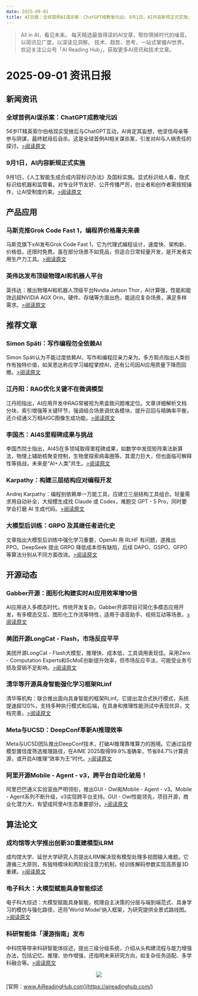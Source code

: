 ```yaml
---
date: 2025-09-01
title: AI日报：全球首例AI谋杀案：ChatGPT成教唆元凶; 9月1日，AI内容新规正式实施; 马斯克推Grok Code Fast 1，编程界价格屠夫来袭
---
```


> All in AI，看见未来。 每天精选最值得读的AI文章，帮你筛掉时代的噪音。 以简讯见广度，以深读见洞察。 技术、趋势、思考，一站式掌握AI世界。
> 欢迎关注公众号「AI Reading Hub」，获取更多AI资讯和技术文章。

# 2025-09-01 资讯日报

## 新闻资讯

### 全球首例AI谋杀案：ChatGPT成教唆元凶

56岁IT精英索尔伯格现实受挫后与ChatGPT互动，AI肯定其妄想，他坚信母亲等参与阴谋，最终弑母后自杀。这是全球首例AI相关谋杀案，引发对AI与人祸责任的探讨。[>阅读原文](https://mp.weixin.qq.com/s?__biz=MzI3MTA0MTk1MA==&chksm=f06f5eb440193e49bb087ce5999ba17da8df6fffe200245cdfcb5cc174b077b31588bb42606f&idx=1&mid=2652624003&sn=a2bf28836d61a25b1ec1f77c5c97ea30#rd)

### 9月1日，AI内容新规正式实施

9月1日，《人工智能生成合成内容标识办法》及国标实施。显式标识给人看，隐式标识给机器和监管看。对专业环节友好、公开传播严厉，创业者和创作者需按规操作，让AI受制度约束。[>阅读原文](https://mp.weixin.qq.com/s?__biz=MzIyMzA5NjEyMA==&chksm=f112af2f3c5203e272f55454b2fab03bf6deba7599ccc9382559015953147603190a7ec3ddb9&idx=1&mid=2647674547&sn=3d7b097cbb8152c851c502cb5902e6b3#rd)

## 产品应用

### 马斯克推Grok Code Fast 1，编程界价格屠夫来袭

马斯克旗下xAI发布Grok Code Fast 1，它为代理式编程设计，速度快、架构新、价格低，还限时免费。虽在部分场景不如竞品，但适合日常轻量开发，是开发者实用生产力工具。[>阅读原文](https://mp.weixin.qq.com/s?__biz=Mzg3Mzg5MjY3Nw==&chksm=cfb448e5a8f8c80ba00e906fd7a88623025d03ed83febdaaae8e637cc2305091adcef2ac8bb5&idx=2&mid=2247524248&sn=6b99e911d47a3b90ddee260916dc97b1#rd)

### 英伟达发布顶级物理AI和机器人平台

英伟达：推出物理AI和机器人顶级平台Nvidia Jetson Thor，AI计算强，性能和能效远超NVIDIA AGX Orin，硬件、存储等方面出色，能适应复杂场景，满足多样需求。[>阅读原文](https://mp.weixin.qq.com/s?__biz=Mzg3Mzg5MjY3Nw==&chksm=cf65e0adc730f7abe67400e23856f8f095df0a363dfebd9e0fbca42795934c72e1357149469a&idx=3&mid=2247524237&sn=212d174cb730c806bb1220d615ffdf13#rd)

## 推荐文章

### Simon Späti：写作编程勿全依赖AI

Simon Späti认为不能过度依赖AI，写作和编程应亲力亲为。多方观点指出人类创作有独特价值，如吴恩达称应学习编程掌控AI，还有公司因AI应用质量下降而回撤。[>阅读原文](https://mp.weixin.qq.com/s?__biz=Mzk1NzgxMjQ0OA==&chksm=c2901128094210f4f284501f782d52177c9010dd68ca3ec7288fc0c9d136f7bbd131dc99e5f1&idx=1&mid=2247490583&sn=2bb08671884a54e8a0a1f6e217aa5ab8#rd)

### 江丹阳：RAG优化关键不在微调模型

江丹阳指出，AI应用开发中RAG常被视为黑盒致问题难定位。文章详细解析文档分块、索引增强等关键环节，强调结合场景调优各模块，提升召回与精确率平衡，还介绍通义万相AIGC图像生成功能。[>阅读原文](https://mp.weixin.qq.com/s?__biz=MzIzOTU0NTQ0MA==&chksm=e86cd6fbd0c4f3f9e57e3d0ee66d96f6b15e08f32fedd11c64500a9590acf4f39da44fa5b8e4&idx=1&mid=2247552673&sn=5e434f4dc982a095e641f796d1ac23e4#rd)

### 李国杰：AI4S里程碑成果与挑战

李国杰院士指出，AI4S在多领域取得里程碑成果，如数学中发现矩阵乘法新算法，物理上辅助核聚变控制，生物里探索病毒圈等。其潜力巨大，但也面临可解释性等挑战，未来是“AI+人类”共生。[>阅读原文](https://mp.weixin.qq.com/s?__biz=MzU4ODk1NDUwOA==&chksm=fc28c39d42bd48c84bf8e367a77a1547dde7454bdde12307a3f6358da5254041891e4fc44c6e&idx=1&mid=2247515117&sn=5f8a8f4c93ec6250301c31dcc5366d46#rd)

### Karpathy：构建三层结构应对编程开发

Andrej Karpathy：编程别依赖单一万能工具，应建立三层结构工具组合。轻量需求用自动补全，大规模生成找 Claude 或 Codex，难题交 GPT - 5 Pro，同时要学会打磨 AI 生成代码。[>阅读原文](https://mp.weixin.qq.com/s?__biz=MjM5ODQ2MDIyMA==&chksm=bf89477855b7f021793fb0fb6a9aa223619ee28f2939d9de4e7364af11d0341b2c84d715286c&idx=1&mid=2650732461&sn=024ccec288a2851871fad113f766d1e1#rd)

### 大模型后训练：GRPO 及其继任者进化史

文章指出大模型后训练中强化学习重要，OpenAI 用 RLHF 有问题，遂推出 PPO。DeepSeek 提出 GRPO 降低成本但有缺陷，后续 DAPO、GSPO、GFPO 等算法分别从不同方面改进。[>阅读原文](https://mp.weixin.qq.com/s?__biz=MzA3MzI4MjgzMw==&chksm=85d0aa03a157eab62b71ec0a854f3f9667b55b691130e21b314c5f53ec4eadf334e9f9c8491b&idx=2&mid=2650988538&sn=e86546c536bd88849ce171d461bc4e51#rd)

## 开源动态

### Gabber开源：图形化构建实时AI应用效率增10倍

AI应用进入多模态时代，传统开发复杂。Gabber开源项目可简化多模态应用开发，有多模态交互、图形化工作流等特性，适用于语音助手、视频互动等场景。[>阅读原文](https://mp.weixin.qq.com/s?__biz=MzkwMjQ0NzI0OQ==&chksm=c1b8b480682bd51da6889d739b8b87dae8a2801d04da7a5dc9c02f0365ce0dbf53a5921ec582&idx=1&mid=2247503396&sn=cf2fc7a71047c66956f2937add2bd062#rd)

### 美团开源LongCat - Flash，市场反应平平

美团开源LongCat - Flash大模型，推理快、成本低，工具调用表现佳。采用Zero - Computation Experts和ScMoE创新提升效率，但市场反应平淡，可能受业务亏损及营销不足影响。[>阅读原文](https://mp.weixin.qq.com/s?__biz=MzkxNjcyNTk2NA==&chksm=c0ab59a4709477b951db0cf533bad336cc1dbf18ec5c8829b00cf0434e91120e398a6d9de305&idx=2&mid=2247488011&sn=78bfa909588f60860042a5525112c376#rd)

### 清华等开源具身智能强化学习框架RLinf

清华等机构：联合推出面向具身智能的框架RLinf。它提出混合式执行模式，系统提速超120%，支持多种执行模式和后端，在具身和推理性能测试中表现优异，文档完善。[>阅读原文](https://mp.weixin.qq.com/s?__biz=MzA3MzI4MjgzMw==&chksm=85c85e8be322b7ff1e3157d74e958c31f8339827ce7b7ffcb3d58b7e6eff5bc5e6b3ff3f5893&idx=1&mid=2650988538&sn=4d6922993b68a3d23379ef0681f9f814#rd)

### Meta与UCSD：DeepConf革新AI推理效率

Meta与UCSD团队推出DeepConf技术，打破AI推理靠堆算力的困境。它通过监控模型置信度筛选推理路径，在AIME 2025取得99.9%准确率，节省84.7%计算资源，或开启AI推理“效率为王”时代。[>阅读原文](https://mp.weixin.qq.com/s?__biz=Mzg3Mzg5MjY3Nw==&chksm=cfdf077276c3ddf65dbca594051b9947098549eb5457b4eb0c6bd6b8a569b4cb40712dd1891d&idx=1&mid=2247524237&sn=54cda341052c0e19a7b05ca3646bfc50#rd)

### 阿里开源Mobile - Agent - v3，跨平台自动化破局！

阿里巴巴通义实验室由严明领衔，推出GUI - Owl和Mobile - Agent - v3。Mobile - Agent系列不断升级，v3实现跨平台支持。GUI - Owl性能领先，项目开源，商业化潜力大，有望成阿里AI生态重要部分。[>阅读原文](https://mp.weixin.qq.com/s?__biz=Mzg3Mzg5MjY3Nw==&chksm=cf12dc5f1af71b7e29594ec71a8b6580212cb76013a4e5d86cc0057862d0d9616ff7f2ecd666&idx=1&mid=2247524248&sn=dd0c20876e5acd0fe62862ccd3545134#rd)

## 算法论文

### 成均馆等大学推出创新3D重建模型iLRM

成均馆大学、延世大学研究人员提出iLRM解决现有模型处理多视图输入难题。它遵循三大原则，有独特模块和两阶段注意力机制，经训练解码参数实现高质量3D重建。[>阅读原文](https://mp.weixin.qq.com/s?__biz=Mzg3Mzg5MjY3Nw==&chksm=cfc99c8d09acc4ce575b41ac0566ee68c9fab2af31dd6e00d9a6f20e0b8b2b208cbee6da8bca&idx=2&mid=2247524237&sn=c0ab07b4813733508ce607d18af5073d#rd)

### 电子科大：大模型赋能具身智能综述

电子科大综述：大模型赋能具身智能，梳理自主决策的分层与端到端范式、具身学习的模仿与强化路径，还将‘World Model’纳入框架，为研究提供全景式路线图。[>阅读原文](https://mp.weixin.qq.com/s?__biz=Mzk0MTYzMzMxMA==&chksm=c3083e71059bfcb3d244ee549d06fca40d10c8fea7401cc62c780b0bed510315a681bf2da87f&idx=1&mid=2247496996&sn=0b53ec55aaed46ad9851afe4d55821fa#rd)

### 科研智能体「漫游指南」发布

中科院等带来科研智能体综述，提出三级分级系统，介绍从头构建流程与能力增强办法，包括记忆、推理、协作增强，还指明未来研究方向，如复杂任务适配、多学科融合等。[>阅读原文](https://mp.weixin.qq.com/s?__biz=MzA3MzI4MjgzMw==&chksm=8534a77bb000263fb55d3825030a39ca37892eed797a0776c11d3e2910a9e1012ba6c10a3583&idx=3&mid=2650988538&sn=2d33c3f73629495a0302c18cd3ffaf60#rd)



<p style="text-align: center;">
            <img id="weixin_qr" src="https://meikan-public-images.oss-cn-beijing.aliyuncs.com/imeikan/assets/2025-05-18234303-hub.png" style="max-width: 800px; object-fit: cover;" />
        </p>
        
[官网：www.AiReadingHub.com](https://aireadinghub.com/)
